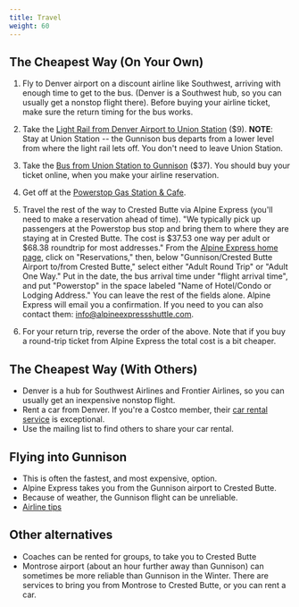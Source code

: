 ```yaml
---
title: Travel
weight: 60
---
```


## The Cheapest Way (On Your Own)

1.  Fly to Denver airport on a discount airline like Southwest, arriving with
    enough time to get to the bus. (Denver is a Southwest hub, so you can usually
    get a nonstop flight there). Before buying your airline ticket, make sure the
    return timing for the bus works.

1.  Take the [Light Rail from Denver Airport to Union
    Station](https://www.denver.org/about-denver/transportation/airport-rail/)
    ($9). **NOTE**: Stay at Union Station -- the Gunnison bus departs from a lower
    level from where the light rail lets off. You don't need to leave Union
    Station.

1.  Take the [Bus from Union Station to Gunnison](
    https://webstore.trailways.com/buy-bus-tickets/denver-co-to-gunnison-co)
    ($37). You should buy your ticket online, when you make your airline
    reservation.

1.  Get off at the [Powerstop Gas Station & Cafe](http://www.the-powerstop.com/).

1.  Travel the rest of the way to Crested Butte via Alpine Express (you'll need to
    make a reservation ahead of time). "We typically pick up passengers at the
    Powerstop bus stop and bring them to where they are staying at in Crested
    Butte. The cost is $37.53 one way per adult or $68.38 roundtrip for most
    addresses." From the [Alpine Express home
    page](http://alpineexpressshuttle.com), click on "Reservations," then, below
    "Gunnison/Crested Butte Airport to/from Crested Butte," select either "Adult
    Round Trip" or "Adult One Way." Put in the date, the bus arrival time under
    "flight arrival time", and put "Powerstop" in the space labeled "Name of
    Hotel/Condo or Lodging Address." You can leave the rest of the fields alone.
    Alpine Express will email you a confirmation. If you need to you can also
    contact them: <info@alpineexpressshuttle.com>.

1.  For your return trip, reverse the order of the above. Note that if you buy a
    round-trip ticket from Alpine Express the total cost is a bit cheaper.


## The Cheapest Way (With Others)
-   Denver is a hub for Southwest Airlines and Frontier Airlines, so you can usually
    get an inexpensive nonstop flight.
-   Rent a car from Denver. If you're a Costco member, their
    [car rental service](https://www.costcotravel.com/Rental-Cars) is exceptional.
-   Use the mailing list to find others to share your car rental.


## Flying into Gunnison
-   This is often the fastest, and most expensive, option.
-   Alpine Express takes you from the Gunnison airport to Crested Butte.
-   Because of weather, the Gunnison flight can be unreliable.
-   [Airline tips](https://sites.google.com/site/javaposseroundup/airline-tips)


## Other alternatives
-   Coaches can be rented for groups, to take you to Crested Butte
-   Montrose airport (about an hour further away than Gunnison) can sometimes be more
    reliable than Gunnison in the Winter. There are services to bring you from Montrose
    to Crested Butte, or you can rent a car.
